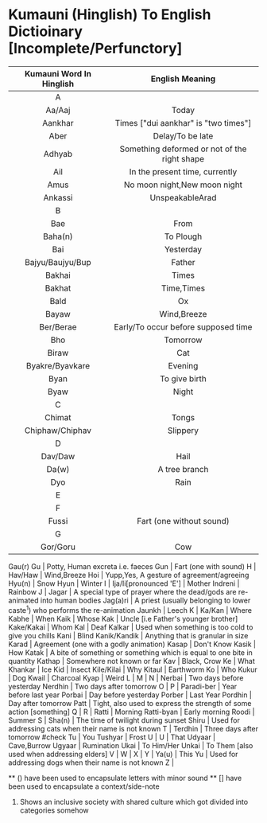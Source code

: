 # Kumauni (Hinglish) To English Dictioinary [Incomplete/Perfunctory]

Kumauni Word In Hinglish | English Meaning
:---: | :---:
A | 
Aa/Aaj | Today 
Aankhar | Times ["dui aankhar" is "two times"]
Aber | Delay/To be late
Adhyab | Something deformed or not of the right shape
Ail | In the present time, currently
Amus | No moon night,New moon night
Ankassi | UnspeakableArad | Something that has cooled down
B | 
Bae | From
Baha(n) | To Plough
Bai | Yesterday
Bajyu/Baujyu/Bup | Father
Bakhai | Times
Bakhat | Time,Times
Bald | Ox
Bayaw | Wind,Breeze
Ber/Berae | Early/To occur before supposed time
Bho | Tomorrow
Biraw | Cat
Byakre/Byavkare | Evening
Byan | To give birth
Byaw | Night
C | 
Chimat | Tongs
Chiphaw/Chiphav | Slippery
D | 
Dav/Daw | Hail
Da(w) | A tree branch
Dyo | Rain
E | 
F | 
Fussi | Fart (one without sound)
G |
Gor/Goru | Cow
Gau(r)
Gu | Potty, Human excreta i.e. faeces
Gun | Fart (one with sound)
H |
Hav/Haw | Wind,Breeze
Hoi | Yupp,Yes, A gesture of agreement/agreeing
Hyu(n) | Snow
Hyun | Winter
I | 
Ija/Ii[pronounced 'E'] | Mother
Indreni | Rainbow
J |
Jagar | A special type of prayer where the dead/gods are re-animated into human bodies
Jag(a)ri | A priest (usually belonging to lower caste<sup>1</sup>) who performs the re-animation
Jaunkh | Leech
K | 
Ka/Kan | Where
Kabhe | When
Kaik | Whose
Kak | Uncle [i.e Father's younger brother]
Kake/Kakai | Whom
Kal | Deaf
Kalkar | Used when something is too cold to give you chills
Kani | Blind
Kanik/Kandik | Anything that is granular in size
Karad | Agreement (one with a godly animation)
Kasap | Don't Know
Kasik | How
Katak | A bite of something or something which is equal to one bite in quantity
Kathap | Somewhere not known or far
Kav | Black, Crow
Ke | What
Khankar | Ice
Kid | Insect
Kile/Kilai | Why
Kitaul | Earthworm
Ko | Who
Kukur | Dog
Kwail | Charcoal
Kyap | Weird
L |
M | 
N | 
Nerbai | Two days before yesterday
Nerdhin | Two days after tomorrow
O | 
P | 
Paradi-ber | Year before last year
Porbai | Day before yesterday
Porber | Last Year
Pordhin | Day after tomorrow
Patt | Tight, also used to express the strength of some action [something]
Q | 
R | 
Ratti | Morning
Ratti-byan | Early morning
Roodi | Summer
S | 
Sha(n) | The time of twilight during sunset 
Shiru | Used for addressing cats when their name is not known
T | 
Terdhin | Three days after tomorrow #check
Tu | You
Tushyar | Frost
U | 
U | That
Udyaar | Cave,Burrow
Ugyaar | Rumination
Ukai | To Him/Her
Unkai | To Them [also used when addressing elders]
V | 
W | 
X | 
Y | 
Ya(u) | This 
Yu | Used for addressing dogs when their name is not known
Z |

** () have been used to encapsulate letters with minor sound
** [] have been used to encapsulate a context/side-note
1. Shows an inclusive society with shared culture which got divided into categories somehow
